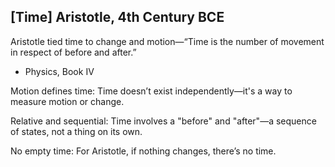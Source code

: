 ## [Time] Aristotle, 4th Century BCE

Aristotle tied time to change and motion—“Time is the number of movement in respect of before and after.”
- Physics, Book IV

Motion defines time: Time doesn’t exist independently—it's a way to measure motion or change.

Relative and sequential: Time involves a "before" and "after"—a sequence of states, not a thing on its own.

No empty time: For Aristotle, if nothing changes, there’s no time.
